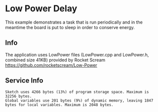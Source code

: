 # Low Power Delay

This example demonstrates a task that is run periodically and in the meantime the board is put to sleep in order to conserve energy.

## Info

The application uses LowPower files (LowPower.cpp and LowPower.h, combined size 41KB) provided by Rocket Scream https://github.com/rocketscream/Low-Power

## Service Info

```
Sketch uses 4266 bytes (13%) of program storage space. Maximum is 32256 bytes.
Global variables use 201 bytes (9%) of dynamic memory, leaving 1847 bytes for local variables. Maximum is 2048 bytes.
```
